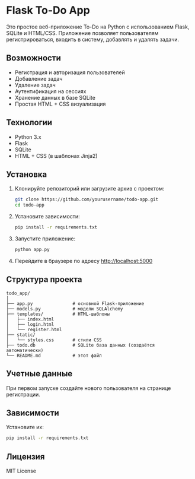 # Flask To-Do App

Это простое веб-приложение To-Do на Python с использованием Flask, SQLite и HTML/CSS. Приложение позволяет пользователям регистрироваться, входить в систему, добавлять и удалять задачи.

##  Возможности

- Регистрация и авторизация пользователей
- Добавление задач
- Удаление задач
- Аутентификация на сессиях
- Хранение данных в базе SQLite
- Простая HTML + CSS визуализация

##  Технологии

- Python 3.x
- Flask
- SQLite
- HTML + CSS (в шаблонах Jinja2)

##  Установка

1. Клонируйте репозиторий или загрузите архив с проектом:

   ```bash
   git clone https://github.com/yourusername/todo-app.git
   cd todo-app
   ```

2. Установите зависимости:

   ```bash
   pip install -r requirements.txt
   ```

3. Запустите приложение:

   ```bash
   python app.py
   ```

4. Перейдите в браузере по адресу [http://localhost:5000](http://localhost:5000)

##  Структура проекта

```
todo_app/
│
├── app.py               # основной Flask-приложение
├── models.py            # модели SQLAlchemy
├── templates/           # HTML-шаблоны
│   ├── index.html
│   ├── login.html
│   └── register.html
├── static/
│   └── styles.css       # стили CSS
├── todo.db              # SQLite база данных (создаётся автоматически)
└── README.md            # этот файл
```

##  Учетные данные

При первом запуске создайте нового пользователя на странице регистрации.

##  Зависимости

Установите их:

```bash
pip install -r requirements.txt
```

##  Лицензия

MIT License



